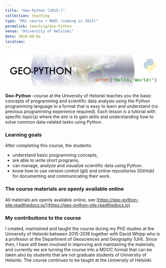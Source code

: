 ```yaml
---
title: "Geo-Python (2015-)"
collection: teaching
type: "MSc course + MOOC (coming in 2023)"
permalink: teaching/Geo-Python
venue: "University of Helsinki"
date: 2018-09-01
location: 
---
```


![Geo-Python banner](geo-python-2020.png)

**Geo-Python** -course at the University of Helsinki teaches you the basic concepts of programming and scientific data analysis using the Python programming language in a format that is easy to learn and understand (no previous programming experience required). 
Each lesson is a tutorial with specific topic(s) where the aim is to gain skills and understanding how to solve common data-related tasks using Python. 

### Learning goals

After completing this course, the students:

- understand basic programming concepts, 
- are able to write short programs, 
- can manage, analyze and visualize scientific data using Python. 
- know how to use version control (git) and online repositories (GitHub) for documenting and communicating their work. 

### The course materials are openly available online

All materials are openly available online, see [https://geo-python-site.readthedocs.io/](https://geo-python-site.readthedocs.io)

### My contributions to the course

I created, maintained and taught the course during my PhD studies at the University of Helsinki between 2015-2018 
together with David Whipp who is a professor at the Department of Geosciences and Geography (UH). 
Since then, I have still been involved in improving and maintaining the materials, and currently we are turning the course into a MOOC format that can be 
taken also by students that are not graduate students of University of Helsinki. The course continues to be taught at the University of Helsinki.
